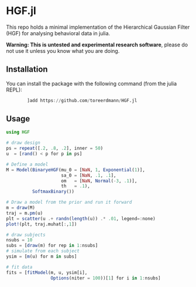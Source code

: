 # HGF.jl

This repo holds a minimal implementation of the Hierarchical Gaussian Filter
(HGF) for analysing behavioral data in julia. 

__Warning: This is untested and experimental research software__, please do not
use it unless you know what you are doing.
 

## Installation

You can install the package with the following command (from the julia REPL):

```julia
        ]add https://github.com/toreerdmann/HGF.jl
```

## Usage

```julia
using HGF

# draw design
ps = repeat([.2, .8, .2], inner = 50)
u  = [rand() < p for p in ps]

# Define a model
M = Model(BinaryeHGF(mu_0 = [NaN, 1, Exponential(1)],
                     sa_0 = [NaN, .1, .1],
                     om   = [NaN, Normal(-3, .1)],
                     th   = .1),
          SoftmaxBinary())

# Draw a model from the prior and run it forward
m = draw(M)
traj = m.pm(u)
plt = scatter(u .+ randn(length(u)) .* .01, legend=:none)
plot!(plt, traj.muhat[:,1]) 

# draw subjects
nsubs = 10
subs = [draw(m) for rep in 1:nsubs]
# simulate from each subject
ysim = [m(u) for m in subs]

# fit data
fits = [fitModel(m, u, ysim[i], 
                 Options(niter = 100))[1] for i in 1:nsubs]

```

